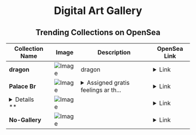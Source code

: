 <div align="center">

# Digital Art Gallery

## Trending Collections on OpenSea

| Collection Name                       | Image                                                                                     | Description                       | OpenSea Link                                                                                          |
|---------------------------------------|-------------------------------------------------------------------------------------------|-----------------------------------|--------------------------------------------------------------------------------------------------------|
| **dragon** | ![Image](https://i.seadn.io/s/raw/files/64fa943f18ab1f10be3999cbaad2753c.jpg?w=500&auto=format?w=200&auto=format) | dragon | <details><summary>Link</summary>[dragon](https://opensea.io/collection/dragon-861)</details> |
| **Palace Br** | ![Image](https://i.seadn.io/s/raw/files/861439cfa91dc65ea10ff2a11d797176.jpg?w=500&auto=format?w=200&auto=format) | <details><summary>Assigned gratis feelings ar th...</summary>Assigned gratis feelings ar their vat secret corporate flights drilling</details> | <details><summary>Link</summary>[Palace Br](https://opensea.io/collection/palace-br)</details> |
| **<details><summary>* 5O,OOO USD FO...</summary>* 5O,OOO USD FOR FREE</details>** | ![Image](https://i.seadn.io/s/raw/files/9c1c5723d837e001bb79baa6855b2c28.png?w=500&auto=format?w=200&auto=format) |  | <details><summary>Link</summary>[* 5O,OOO USD FOR FREE](https://opensea.io/collection/5o-ooo-usd-for-free-4800)</details> |
| **No-Gallery** | ![Image](https://i.seadn.io/s/raw/files/96d0d809028655131ff5c49bed54e06f.png?w=500&auto=format?w=200&auto=format) |  | <details><summary>Link</summary>[No-Gallery](https://opensea.io/collection/no-gallery)</details> |

</div>